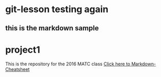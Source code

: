 # git-lesson testing again
## this is the markdown sample
# project1
This is the repository for the 2016 MATC class
[Click here to Markdown-Cheatsheet](https://github.com/adam-p/markdown-here/wiki/Markdown-Cheatsheet "Markdown Cheatsheet")
